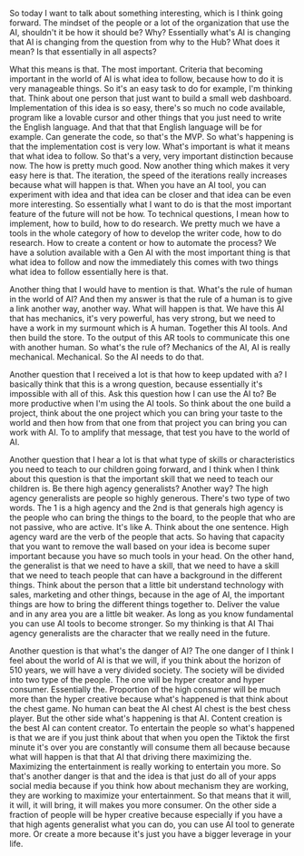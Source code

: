 So today I want to talk about something interesting, which is I think going forward. The mindset of the people or a lot of the organization that use the AI, shouldn't it be how it should be? Why? Essentially what's AI is changing that AI is changing from the question from why to the Hub? What does it mean? Is that essentially in all aspects? 

What this means is that. The most important. Criteria that becoming important in the world of AI is what idea to follow, because how to do it is very manageable things. So it's an easy task to do for example, I'm thinking that. Think about one person that just want to build a small web dashboard. Implementation of this idea is so easy, there's so much no code available, program like a lovable cursor and other things that you just need to write the English language. And that that that English language will be for example. Can generate the code, so that's the MVP. So what's happening is that the implementation cost is very low. What's important is what it means that what idea to follow. So that's a very, very important distinction because now. The how is pretty much good. Now another thing which makes it very easy here is that. The iteration, the speed of the iterations really increases because what will happen is that. When you have an AI tool, you can experiment with idea and that idea can be closer and that idea can be even more interesting. So essentially what I want to do is that the most important feature of the future will not be how. To technical questions, I mean how to implement, how to build, how to do research. We pretty much we have a tools in the whole category of how to develop the writer code, how to do research. How to create a content or how to automate the process? We have a solution available with a Gen AI with the most important thing is that what idea to follow and now the immediately this comes with two things what idea to follow essentially here is that.

Another thing that I would have to mention is that. What's the rule of human in the world of AI? And then my answer is that the rule of a human is to give a link another way, another way. What will happen is that. We have this AI that has mechanics, it's very powerful, has very strong, but we need to have a work in my surmount which is A human. Together this AI tools. And then build the store. To the output of this AR tools to communicate this one with another human. So what's the rule of? Mechanics of the AI, AI is really mechanical. Mechanical. So the AI needs to do that. 


Another question that I received a lot is that how to keep updated with a? I basically think that this is a wrong question, because essentially it's impossible with all of this. Ask this question how I can use the AI to? Be more productive when I'm using the AI tools. So think about the one build a project, think about the one project which you can bring your taste to the world and then how from that one from that project you can bring you can work with AI. To to amplify that message, that test you have to the world of AI. 


Another question that I hear a lot is that what type of skills or characteristics you need to teach to our children going forward, and I think when I think about this question is that the important skill that we need to teach our children is. Be there high agency generalists? Another way? The high agency generalists are people so highly generous. There's two type of two words. The 1 is a high agency and the 2nd is that generals high agency is the people who can bring the things to the board, to the people that who are not passive, who are active. It's like A. Think about the one sentence. High agency ward are the verb of the people that acts. So having that capacity that you want to remove the wall based on your idea is become super important because you have so much tools in your head. On the other hand, the generalist is that we need to have a skill, that we need to have a skill that we need to teach people that can have a background in the different things. Think about the person that a little bit understand technology with sales, marketing and other things, because in the age of AI, the important things are how to bring the different things together to. Deliver the value and in any area you are a little bit weaker. As long as you know fundamental you can use AI tools to become stronger. So my thinking is that AI Thai agency generalists are the character that we really need in the future. 

Another question is that what's the danger of AI? The one danger of I think I feel about the world of AI is that we will, if you think about the horizon of 510 years, we will have a very divided society. The society will be divided into two type of the people. The one will be hyper creator and hyper consumer. Essentially the. Proportion of the high consumer will be much more than the hyper creative because what's happened is that think about the chest game. No human can beat the AI chest AI chest is the best chess player. But the other side what's happening is that AI. Content creation is the best AI can content creator. To entertain the people so what's happened is that we are if you just think about that when you open the Tiktok the first minute it's over you are constantly will consume them all because because what will happen is that that AI that driving there maximizing the. Maximizing the entertainment is really working to entertain you more. So that's another danger is that and the idea is that just do all of your apps social media because if you think how about mechanism they are working, they are working to maximize your entertainment. So that means that it will, it will, it will bring, it will makes you more consumer. On the other side a fraction of people will be hyper creative because especially if you have a that high agents generalist what you can do, you can use AI tool to generate more. Or create a more because it's just you have a bigger leverage in your life.  